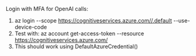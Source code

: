 Login with MFA for OpenAI calls: 

1) az login --scope https://cognitiveservices.azure.com//.default --use-device-code
2) Test with: az account get-access-token --resource https://cognitiveservices.azure.com/
3) This should work using DefaultAzureCredential()